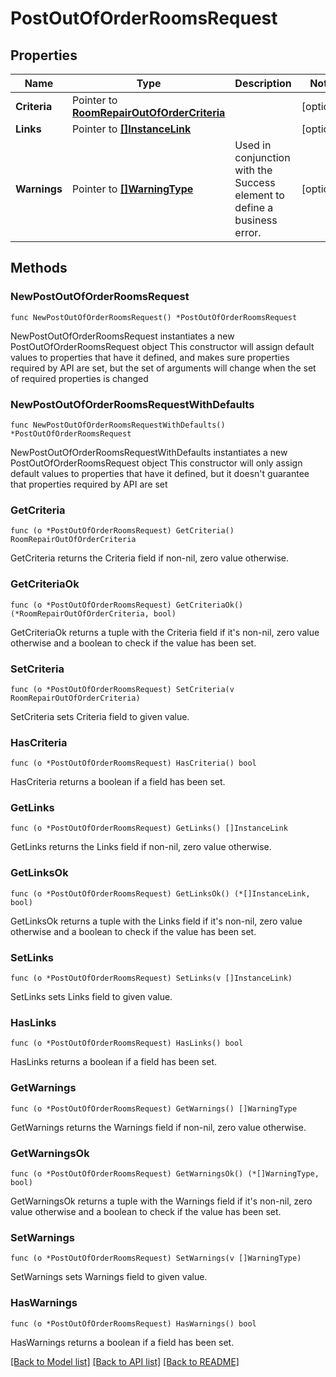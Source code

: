 # PostOutOfOrderRoomsRequest

## Properties

Name | Type | Description | Notes
------------ | ------------- | ------------- | -------------
**Criteria** | Pointer to [**RoomRepairOutOfOrderCriteria**](RoomRepairOutOfOrderCriteria.md) |  | [optional] 
**Links** | Pointer to [**[]InstanceLink**](InstanceLink.md) |  | [optional] 
**Warnings** | Pointer to [**[]WarningType**](WarningType.md) | Used in conjunction with the Success element to define a business error. | [optional] 

## Methods

### NewPostOutOfOrderRoomsRequest

`func NewPostOutOfOrderRoomsRequest() *PostOutOfOrderRoomsRequest`

NewPostOutOfOrderRoomsRequest instantiates a new PostOutOfOrderRoomsRequest object
This constructor will assign default values to properties that have it defined,
and makes sure properties required by API are set, but the set of arguments
will change when the set of required properties is changed

### NewPostOutOfOrderRoomsRequestWithDefaults

`func NewPostOutOfOrderRoomsRequestWithDefaults() *PostOutOfOrderRoomsRequest`

NewPostOutOfOrderRoomsRequestWithDefaults instantiates a new PostOutOfOrderRoomsRequest object
This constructor will only assign default values to properties that have it defined,
but it doesn't guarantee that properties required by API are set

### GetCriteria

`func (o *PostOutOfOrderRoomsRequest) GetCriteria() RoomRepairOutOfOrderCriteria`

GetCriteria returns the Criteria field if non-nil, zero value otherwise.

### GetCriteriaOk

`func (o *PostOutOfOrderRoomsRequest) GetCriteriaOk() (*RoomRepairOutOfOrderCriteria, bool)`

GetCriteriaOk returns a tuple with the Criteria field if it's non-nil, zero value otherwise
and a boolean to check if the value has been set.

### SetCriteria

`func (o *PostOutOfOrderRoomsRequest) SetCriteria(v RoomRepairOutOfOrderCriteria)`

SetCriteria sets Criteria field to given value.

### HasCriteria

`func (o *PostOutOfOrderRoomsRequest) HasCriteria() bool`

HasCriteria returns a boolean if a field has been set.

### GetLinks

`func (o *PostOutOfOrderRoomsRequest) GetLinks() []InstanceLink`

GetLinks returns the Links field if non-nil, zero value otherwise.

### GetLinksOk

`func (o *PostOutOfOrderRoomsRequest) GetLinksOk() (*[]InstanceLink, bool)`

GetLinksOk returns a tuple with the Links field if it's non-nil, zero value otherwise
and a boolean to check if the value has been set.

### SetLinks

`func (o *PostOutOfOrderRoomsRequest) SetLinks(v []InstanceLink)`

SetLinks sets Links field to given value.

### HasLinks

`func (o *PostOutOfOrderRoomsRequest) HasLinks() bool`

HasLinks returns a boolean if a field has been set.

### GetWarnings

`func (o *PostOutOfOrderRoomsRequest) GetWarnings() []WarningType`

GetWarnings returns the Warnings field if non-nil, zero value otherwise.

### GetWarningsOk

`func (o *PostOutOfOrderRoomsRequest) GetWarningsOk() (*[]WarningType, bool)`

GetWarningsOk returns a tuple with the Warnings field if it's non-nil, zero value otherwise
and a boolean to check if the value has been set.

### SetWarnings

`func (o *PostOutOfOrderRoomsRequest) SetWarnings(v []WarningType)`

SetWarnings sets Warnings field to given value.

### HasWarnings

`func (o *PostOutOfOrderRoomsRequest) HasWarnings() bool`

HasWarnings returns a boolean if a field has been set.


[[Back to Model list]](../README.md#documentation-for-models) [[Back to API list]](../README.md#documentation-for-api-endpoints) [[Back to README]](../README.md)


